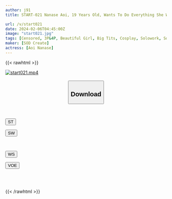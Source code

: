 ```yaml
---
author: j91
title: START-021 Nanase Aoi, 19 Years Old, Wants To Do Everything She Wants! 6 Corners 190 Minutes Special For The First Time!

url: /v/start021
date: 2024-02-06T04:45:00Z
image: "start021.jpg"
tags: [Censored, 3P&4P, Beautiful Girl, Big Tits, Cosplay, Solowork, Squirting]
maker: [SOD Create]
actress: [Aoi Nanase]
---
```



{{< rawhtml >}}

<div class="video" data-videoid="7kyW44rB1VsAlak">
    <a href="javascript:;">
        <img src="/v/start021/start021.jpg" width="WIDTH" height="HEIGHT" alt="start021.mp4" loading="lazy">
    </a>
</div>

<script type="text/javascript" src="https://j91.asia/asset/on-demand-st.js"></script>

<br>
  <link rel="stylesheet" href="https://j91.asia/asset/bs5.css">
  
  <center>
  <button class="btn btn-primary" type="button" data-bs-toggle="collapse" data-bs-target=".multi-collapse" aria-expanded="false" aria-controls="multiCollapseExample1 multiCollapseExample2"><h2>Download</h2></button></center>
</p>
<div class="row">
  <div class="col">
    <div class="collapse multi-collapse" id="multiCollapseExample1">
      <div class="card card-body">
	      	      <br>
<div class="buttons">  
<p><a href="https://streamtape.to/v/7kyW44rB1VsAlak" target="_blank"><button class="btn-hover color-3"><i class="fa fa-download"></i> ST</button></a></p>
<p><a href="https://cdnwish.com/mcunnk2p9kgp" target="_blank"><button class="btn-hover color-2"><i class="fa fa-download"></i> SW</button></a></p></div>
    </div>
  </div>
</div>
  <div class="col">
    <div class="collapse multi-collapse" id="multiCollapseExample2">
      <div class="card card-body">
	      <br>
<div class="buttons">
<p><a href="https://wolfstream.tv/qg7phad857be/start-021.mp4.html" target="_blank"><button class="btn-hover color-9"><i class="fa fa-download"></i> WS</button></a></p>
<p><a href="https://voe.sx/fmvc0wskwxp2"><button class="btn-hover color-8"><i class="fa fa-download"></i> VOE</button></a></p></div>
<br><br>
      </div>
    </div>
  </div>
</div>

{{< /rawhtml >}}